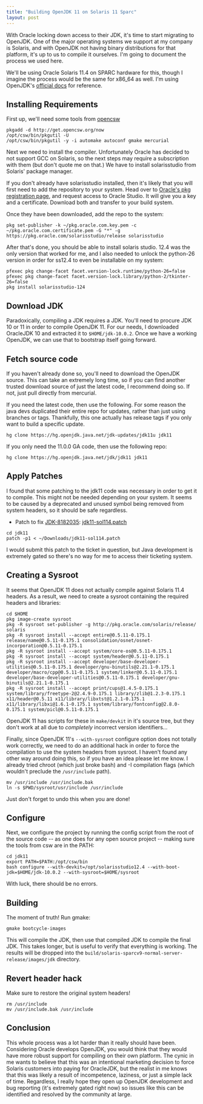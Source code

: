 ```yaml
---
title: "Building OpenJDK 11 on Solaris 11 Sparc"
layout: post
---
```


With Oracle locking down access to their JDK, it's time to start migrating to OpenJDK. One of the major operating systems we support at my company is Solaris, and with OpenJDK not having binary distributions for that platform, it's up to us to compile it ourselves. I'm going to document the process we used here.

We'll be using Oracle Solaris 11.4 on SPARC hardware for this, though I imagine the process would be the same for x86_64 as well. I'm using OpenJDK's [official docs](https://hg.openjdk.java.net/jdk/jdk11/raw-file/tip/doc/building.html) for reference.

## Installing Requirements

First up, we'll need some tools from [opencsw](https://www.opencsw.org/)

```
pkgadd -d http://get.opencsw.org/now
/opt/csw/bin/pkgutil -U
/opt/csw/bin/pkgutil -y -i automake autoconf gmake mercurial
```

Next we need to install the compiler. Unfortunately Oracle has decided to not support GCC on Solaris, so the next steps may require a subscription with them (but don't quote me on that.) We have to install solarisstudio from Solaris' package manager.

If you don't already have solarisstudio installed, then it's likely that you will first need to add the repository to your system. Head over to [Oracle's pkg registration page](https://pkg-register.oracle.com/register/repos/), and request access to Oracle Studio. It will give you a key and a certificate. Download both and transfer to your build system.

Once they have been downloaded, add the repo to the system:

```
pkg set-publisher -k ~/pkg.oracle.com.key.pem -c ~/pkg.oracle.com.certificate.pem -G "*" -g https://pkg.oracle.com/solarisstudio/release solarisstudio
```

After that's done, you should be able to install solaris studio. 12.4 was the only version that worked for me, and I also needed to unlock the python-26 version in order for ss12.4 to even be installable on my system:

```
pfexec pkg change-facet facet.version-lock.runtime/python-26=false
pfexec pkg change-facet facet.version-lock.library/python-2/tkinter-26=false
pkg install solarisstudio-124
```

## Download JDK

Paradoxically, compiling a JDK requires a JDK. You'll need to procure JDK 10 or 11 in order to compile OpenJDK 11. For our needs, I downloaded OracleJDK 10 and extracted it to `$HOME/jdk-10.0.2`. Once we have a working OpenJDK, we can use that to bootstrap itself going forward.

## Fetch source code

If you haven't already done so, you'll need to download the OpenJDK source. This can take an extremely long time, so if you can find another trusted download source of just the latest code, I recommend doing so. If not, just pull directly from mercurial.

If you need the latest code, then use the following. For some reason the java devs duplicated their entire repo for updates, rather than just using branches or tags. Thankfully, this one actually has release tags if you only want to build a specific update.

```
hg clone https://hg.openjdk.java.net/jdk-updates/jdk11u jdk11
```

If you only need the 11.0.0 GA code, then use the following repo:

```
hg clone https://hg.openjdk.java.net/jdk/jdk11 jdk11
```

## Apply Patches

I found that some patching to the jdk11 code was necessary in order to get it to compile. This might not be needed depending on your system. It seems to be caused by a deprecated and unused symbol being removed from system headers, so it should be safe regardless.

- Patch to fix [JDK-8182035](https://bugs.openjdk.java.net/browse/JDK-8182035): [jdk11-sol114.patch](/files/jdk11-sol114.patch)

```
cd jdk11
patch -p1 < ~/Downloads/jdk11-sol114.patch
```

I would submit this patch to the ticket in question, but Java development is extremely gated so there's no way for me to access their ticketing system.

## Creating a Sysroot

It seems that OpenJDK 11 does not actually compile against Solaris 11.4 headers. As a result, we need to create a sysroot containing the required headers and libraries:

```
cd $HOME
pkg image-create sysroot
pkg -R sysroot set-publisher -g http://pkg.oracle.com/solaris/release/ solaris
pkg -R sysroot install --accept entire@0.5.11-0.175.1 release/name@0.5.11-0.175.1 consolidation/osnet/osnet-incorporation@0.5.11-0.175.1
pkg -R sysroot install --accept system/core-os@0.5.11-0.175.1
pkg -R sysroot install --accept system/header@0.5.11-0.175.1
pkg -R sysroot install --accept developer/base-developer-utilities@0.5.11-0.175.1 developer/gnu-binutils@2.21.1-0.175.1 developer/macro/cpp@0.5.11-0.175.1 system/linker@0.5.11-0.175.1 developer/base-developer-utilities@0.5.11-0.175.1 developer/gnu-binutils@2.21.1-0.175.1
pkg -R sysroot install --accept print/cups@1.4.5-0.175.1 system/library/freetype-2@2.4.9-0.175.1 library/zlib@1.2.3-0.175.1 x11/header@0.5.11 x11/library/libxtst@1.2.1-0.175.1 x11/library/libxi@1.6.1-0.175.1 system/library/fontconfig@2.8.0-0.175.1 system/picl@0.5.11-0.175.1
```

OpenJDK 11 has scripts for these in `make/devkit` in it's source tree, but they don't work at all due to _completely_ incorrect version identifiers...

Finally, since OpenJDK 11's `--with-sysroot` configure option does not totally work correctly, we need to do an additional hack in order to force the compilation to use the system headers from sysroot. I haven't found any other way around doing this, so if you have an idea please let me know. I already tried chroot (which just broke bash) and -I compilation flags (which wouldn't preclude the `/usr/include` path).

```
mv /usr/include /usr/include.bak
ln -s $PWD/sysroot/usr/include /usr/include
```

Just don't forget to undo this when you are done!

## Configure

Next, we configure the project by running the config script from the root of the source code -- as one does for any open source project -- making sure the tools from csw are in the PATH:

```
cd jdk11
export PATH=$PATH:/opt/csw/bin
bash configure --with-devkit=/opt/solarisstudio12.4 --with-boot-jdk=$HOME/jdk-10.0.2 --with-sysroot=$HOME/sysroot
```

With luck, there should be no errors.

## Building

The moment of truth! Run gmake:

```
gmake bootcycle-images
```

This will compile the JDK, then use that compiled JDK to compile the final JDK. This takes longer, but is useful to verify that everything is working. The results will be dropped into the `build/solaris-sparcv9-normal-server-release/images/jdk` directory.

## Revert header hack

Make sure to restore the original system headers!

```
rm /usr/include
mv /usr/include.bak /usr/include
```

## Conclusion

This whole process was a lot harder than it really should have been. Considering Oracle develops OpenJDK, you would think that they would have more robust support for compiling on their own platform. The cynic in me wants to believe that this was an intentional marketing decision to force Solaris customers into paying for OracleJDK, but the realist in me knows that this was likely a result of incompetence, laziness, or just a simple lack of time. Regardless, I really hope they open up OpenJDK development and bug reporting (it's extremely gated right now) so issues like this can be identified and resolved by the community at large.